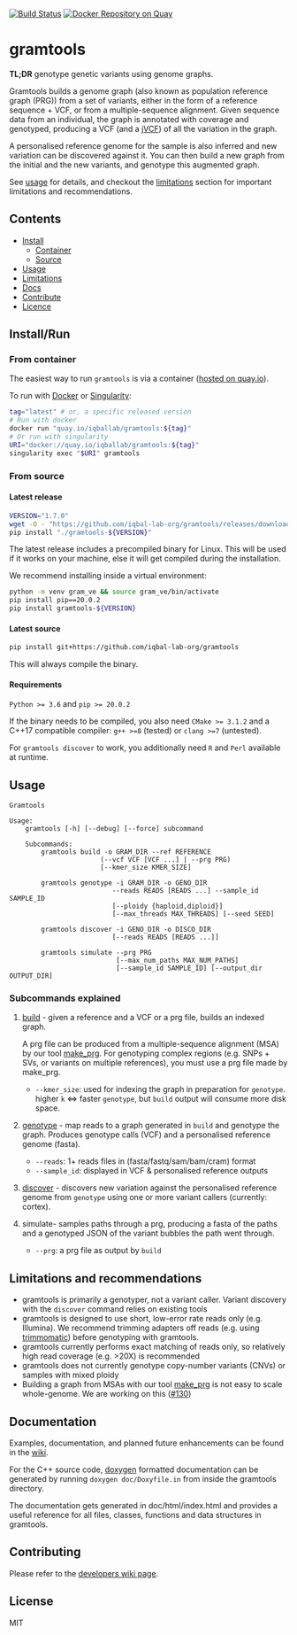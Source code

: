 [![Build Status](https://travis-ci.org/iqbal-lab-org/gramtools.svg?branch=master)](https://travis-ci.org/iqbal-lab-org/gramtools)
[![Docker Repository on Quay](https://quay.io/repository/iqballab/gramtools/status "Docker Repository on Quay")](https://quay.io/repository/iqballab/gramtools)

# gramtools
**TL;DR** genotype genetic variants using genome graphs.

Gramtools builds a genome graph (also known as population reference graph (PRG)) from a set of variants, either in the form of a reference sequence + VCF, or from a multiple-sequence alignment. 
Given sequence data from an individual, the graph is annotated with coverage and genotyped, producing a VCF (and a [jVCF](https://github.com/iqbal-lab-org/jVCF-spec)) of all the variation in the graph.
 
 A personalised reference genome for the sample is also inferred and new variation can be discovered 
 against it. You can then build a new graph from the initial and the new variants, and genotype this augmented graph.
 
 See [usage](#usage) for details, and checkout the [limitations](#limitations-and-recommendations) section for important
 limitations and recommendations.

## Contents

- [Install](#installrun)
  - [Container](#from-container)
  - [Source](#from-source)
- [Usage](#usage)
- [Limitations](#limitations-and-recommendations)
- [Docs](#documentation)
- [Contribute](#contributing)
- [Licence](#licence)

## Install/Run

### From container
The easiest way to run `gramtools` is via a container ([hosted on quay.io](https://quay.io/repository/iqballab/gramtools?tab=tags)).

To run with [Docker](https://www.docker.com/) or [Singularity](https://sylabs.io/):
```sh
tag="latest" # or, a specific released version
# Run with docker
docker run "quay.io/iqballab/gramtools:${tag}"
# Or run with singularity
URI="docker://quay.io/iqballab/gramtools:${tag}"
singularity exec "$URI" gramtools
```

### From source

#### Latest release

```sh
VERSION="1.7.0"
wget -O - "https://github.com/iqbal-lab-org/gramtools/releases/download/v${VERSION}/gramtools-${VERSION}.tar.gz" | tar xfz -
pip install "./gramtools-${VERSION}"
```
The latest release includes a precompiled binary for Linux. This will be used if it works on your machine, else it will get compiled during the installation.

We recommend installing inside a virtual environment:
```sh
python -m venv gram_ve && source gram_ve/bin/activate
pip install pip==20.0.2
pip install gramtools-${VERSION}
```

#### Latest source

```sh
pip install git+https://github.com/iqbal-lab-org/gramtools
```
This will always compile the binary.

#### Requirements

`Python >= 3.6` and `pip >= 20.0.2`

If the binary needs to be compiled, you also need `CMake >= 3.1.2` and a C++17 
compatible compiler: `g++ >=8` (tested) or `clang >=7` (untested).

For `gramtools discover` to work, you additionally need `R` and `Perl` available at runtime.

## Usage

```
Gramtools

Usage: 
    gramtools [-h] [--debug] [--force] subcommand
    
    Subcommands:
        gramtools build -o GRAM_DIR --ref REFERENCE
                       (--vcf VCF [VCF ...] | --prg PRG)
                       [--kmer_size KMER_SIZE]

        gramtools genotype -i GRAM_DIR -o GENO_DIR
                          --reads READS [READS ...] --sample_id SAMPLE_ID
                          [--ploidy {haploid,diploid}]
                          [--max_threads MAX_THREADS] [--seed SEED]

        gramtools discover -i GENO_DIR -o DISCO_DIR
                          [--reads READS [READS ...]]

        gramtools simulate --prg PRG
                           [--max_num_paths MAX_NUM_PATHS]
                           [--sample_id SAMPLE_ID] [--output_dir OUTPUT_DIR]
```

### Subcommands explained
1)  [build](https://github.com/iqbal-lab-org/gramtools/wiki/Commands%3A-build) - 
given a reference and a VCF or a prg file, builds an indexed graph.

    A prg file can be produced from a multiple-sequence alignment (MSA) by our tool
    [make_prg][make_prg].
    For genotyping complex regions (e.g. SNPs + SVs, or variants on multiple references),
    you must use a prg file made by make_prg.
    * `--kmer_size`: used for indexing the graph in preparation for
       `genotype`. higher `k` <=> faster `genotype`, but `build` output will consume more 
       disk space.

2)  [genotype](https://github.com/iqbal-lab-org/gramtools/wiki/Commands%3A-genotype) - 
    map reads to a graph generated in `build` and genotype the graph. Produces genotype calls (VCF)
    and a personalised reference genome (fasta).
    * `--reads`: 1+ reads files in (fasta/fastq/sam/bam/cram) format
    * `--sample_id`: displayed in VCF & personalised reference outputs

3) [discover](https://github.com/iqbal-lab-org/gramtools/wiki/Commands%3A-discover) - 
discovers new variation against the personalised reference genome from `genotype` using
 one or more variant callers (currently: cortex).
 
4) simulate- samples paths through a prg, producing a fasta of the paths and a genotyped JSON
of the variant bubbles the path went through.
    * `--prg`: a prg file as output by `build`

## Limitations and recommendations

* gramtools is primarily a genotyper, not a variant caller. Variant discovery 
  with the `discover` command relies on existing tools
* gramtools is designed to use short, low-error rate reads only (e.g.
Illumina). We recommend trimming adapters off reads (e.g. using [trimmomatic](http://www.usadellab.org/cms/?page=trimmomatic)) before genotyping with gramtools.
* gramtools currently performs exact matching of reads only, so relatively high read coverage (e.g.
  \>20X) is recommended
* gramtools does not currently genotype copy-number variants (CNVs) or samples with mixed ploidy
* Building a graph from MSAs with our tool [make_prg][make_prg] is not easy to scale
  whole-genome. We are working on this
  ([#130](https://github.com/iqbal-lab-org/gramtools/issues/130))

## Documentation

Examples, documentation, and planned future enhancements can be found in the [wiki](https://github.com/iqbal-lab-org/gramtools/wiki).

For the C++ source code, [doxygen](http://doxygen.nl/) formatted documentation can be generated by running 
```doxygen doc/Doxyfile.in```
from inside the gramtools directory.

The documentation gets generated in doc/html/index.html and provides a useful reference for all files, classes, functions and data structures in gramtools.

## Contributing

Please refer to the [developers wiki page](https://github.com/iqbal-lab-org/gramtools/wiki/Developers%3A-tips).

## License

MIT


[make_prg]: https://github.com/iqbal-lab-org/make_prg
